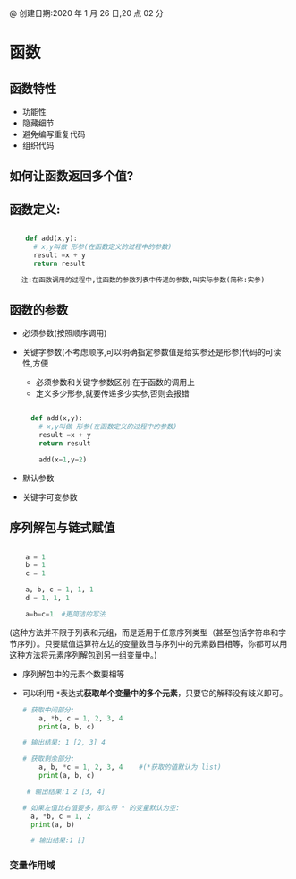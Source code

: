 @ 创建日期:2020 年 1 月 26 日,20 点 02 分

# 函数

## 函数特性

- 功能性
- 隐藏细节
- 避免编写重复代码
- 组织代码

## 如何让函数返回多个值?

## 函数定义:

```py

    def add(x,y):
      # x,y叫做 形参(在函数定义的过程中的参数)
      result =x + y
      return result

   注:在函数调用的过程中,往函数的参数列表中传递的参数,叫实际参数(简称:实参)
```

## 函数的参数

- 必须参数(按照顺序调用)
- 关键字参数(不考虑顺序,可以明确指定参数值是给实参还是形参)代码的可读性,方便

  - 必须参数和关键字参数区别:在于函数的调用上
  - 定义多少形参,就要传递多少实参,否则会报错

  ```py

    def add(x,y):
      # x,y叫做 形参(在函数定义的过程中的参数)
      result =x + y
      return result

      add(x=1,y=2)

  ```

- 默认参数
- 关键字可变参数

## 序列解包与链式赋值

```py

    a = 1
    b = 1
    c = 1

    a, b, c = 1, 1, 1
    d = 1, 1, 1

    a=b=c=1  #更简洁的写法

```

(这种方法并不限于列表和元组，而是适用于任意序列类型（甚至包括字符串和字节序列）。只要赋值运算符左边的变量数目与序列中的元素数目相等，你都可以用这种方法将元素序列解包到另一组变量中。)

- 序列解包中的元素个数要相等
- 可以利用 `*`表达式**获取单个变量中的多个元素**，只要它的解释没有歧义即可。

  ```py
  # 获取中间部分:
      a, *b, c = 1, 2, 3, 4
      print(a, b, c)

  # 输出结果: 1 [2, 3] 4

  # 获取剩余部分:
      a, b, *c = 1, 2, 3, 4    #(*获取的值默认为 list)
      print(a, b, c)

   # 输出结果:1 2 [3, 4]

  # 如果左值比右值要多，那么带 * 的变量默认为空:
    a, *b, c = 1, 2
    print(a, b)

    # 输出结果:1 []

  ```

### 变量作用域
